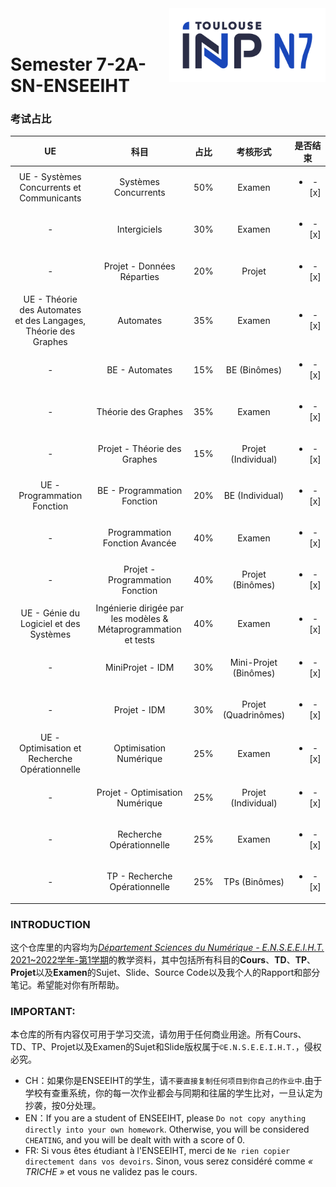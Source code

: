<div class="logo"><img src="logo.png" width="250px" align="right"></div>
<br>
<br>

# Semester 7-2A-SN-ENSEEIHT

### 考试占比
|UE|科目|占比|考核形式|是否结束|
|:----:|:----:|:----:|:----:|:----:|
|UE - Systèmes Concurrents et Communicants|Systèmes Concurrents |50%|Examen|<ul><li>- [x] </li></ul>|
|-|Intergiciels|30%|Examen|<ul><li>- [x] </li></ul>|
|-|Projet - Données Réparties|20%|Projet|<ul><li>- [x] </li></ul>|
|UE - Théorie des Automates et des Langages, Théorie des Graphes|Automates|35%|Examen|<ul><li>- [x] </li></ul>|
|-|BE - Automates|15%|BE (Binômes)|<ul><li>- [x] </li></ul>|
|-|Théorie des Graphes|35%|Examen|<ul><li>- [x] </li></ul>|
|-|Projet - Théorie des Graphes|15%|Projet (Individual)|<ul><li>- [x] </li></ul>|
|UE - Programmation Fonction|BE - Programmation Fonction|20%|BE (Individual)|<ul><li>- [x] </li></ul>|
|-|Programmation Fonction Avancée|40%|Examen|<ul><li>- [x] </li></ul>|
|-|Projet - Programmation Fonction|40%|Projet (Binômes)|<ul><li>- [x] </li></ul>|
|UE - Génie du Logiciel et des Systèmes|Ingénierie dirigée par les modèles & Métaprogrammation et tests|40%|Examen|<ul><li>- [x] </li></ul>|
|-|MiniProjet - IDM|30%|Mini-Projet (Binômes)|<ul><li>- [x] </li></ul>|
|-|Projet - IDM|30%|Projet (Quadrinômes)|<ul><li>- [x] </li></ul>|
|UE - Optimisation et Recherche Opérationnelle|Optimisation Numérique|25%|Examen|<ul><li>- [x] </li></ul>|
|-|Projet - Optimisation Numérique|25%|Projet (Individual)|<ul><li>- [x] </li></ul>|
|-|Recherche Opérationnelle|25%|Examen|<ul><li>- [x] </li></ul>|
|-|TP - Recherche Opérationnelle|25%|TPs (Binômes)|<ul><li>- [x] </li></ul>|


### INTRODUCTION
这个仓库里的内容均为[*Département Sciences du Numérique - E.N.S.E.E.I.H.T.* 2021~2022学年-第1学期](http://formations.enseeiht.fr/fr/offre-de-formations/diplome-d-ingenieur-FC_DI/diplome-D/ingenieur-enseeiht-informatique-et-telecommunications-program-n7i5-171/ingenieur-enseeiht-informatique-et-telecommunications-2eme-annee-subprogram-n7i52-181.html)的教学资料，其中包括所有科目的**Cours**、**TD**、**TP**、**Projet**以及**Examen**的Sujet、Slide、Source Code以及我个人的Rapport和部分笔记。希望能对你有所帮助。


### IMPORTANT: 

本仓库的所有内容仅可用于学习交流，请勿用于任何商业用途。所有Cours、TD、TP、Projet以及Examen的Sujet和Slide版权属于`©E.N.S.E.E.I.H.T.`，侵权必究。
  * CH：如果你是ENSEEIHT的学生，请`不要直接复制任何项目到你自己的作业中`.由于学校有查重系统，你的每一次作业都会与同期和往届的学生比对，一旦认定为抄袭，按0分处理。
  * EN：If you are a student of ENSEEIHT, please `Do not copy anything directly into your own homework`. Otherwise, you will be considered `CHEATING`, and you will be dealt with with a score of 0.
  * FR: Si vous êtes étudiant à l'ENSEEIHT, merci de `Ne rien copier directement dans vos devoirs`. Sinon, vous serez considéré comme *« TRICHE »* et vous ne validez pas le cours.
